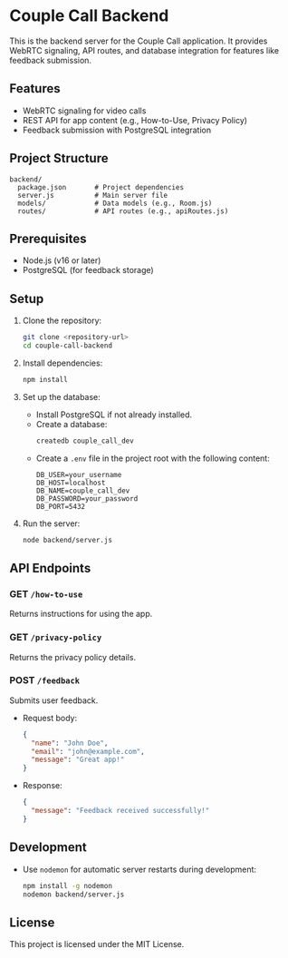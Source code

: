 # Couple Call Backend

This is the backend server for the Couple Call application. It provides WebRTC signaling, API routes, and database integration for features like feedback submission.

## Features
- WebRTC signaling for video calls
- REST API for app content (e.g., How-to-Use, Privacy Policy)
- Feedback submission with PostgreSQL integration

## Project Structure
```
backend/
  package.json       # Project dependencies
  server.js          # Main server file
  models/            # Data models (e.g., Room.js)
  routes/            # API routes (e.g., apiRoutes.js)
```

## Prerequisites
- Node.js (v16 or later)
- PostgreSQL (for feedback storage)

## Setup
1. Clone the repository:
   ```bash
   git clone <repository-url>
   cd couple-call-backend
   ```

2. Install dependencies:
   ```bash
   npm install
   ```

3. Set up the database:
   - Install PostgreSQL if not already installed.
   - Create a database:
     ```bash
     createdb couple_call_dev
     ```
   - Create a `.env` file in the project root with the following content:
     ```env
     DB_USER=your_username
     DB_HOST=localhost
     DB_NAME=couple_call_dev
     DB_PASSWORD=your_password
     DB_PORT=5432
     ```

4. Run the server:
   ```bash
   node backend/server.js
   ```

## API Endpoints
### GET `/how-to-use`
Returns instructions for using the app.

### GET `/privacy-policy`
Returns the privacy policy details.

### POST `/feedback`
Submits user feedback.
- Request body:
  ```json
  {
    "name": "John Doe",
    "email": "john@example.com",
    "message": "Great app!"
  }
  ```
- Response:
  ```json
  {
    "message": "Feedback received successfully!"
  }
  ```

## Development
- Use `nodemon` for automatic server restarts during development:
  ```bash
  npm install -g nodemon
  nodemon backend/server.js
  ```

## License
This project is licensed under the MIT License.